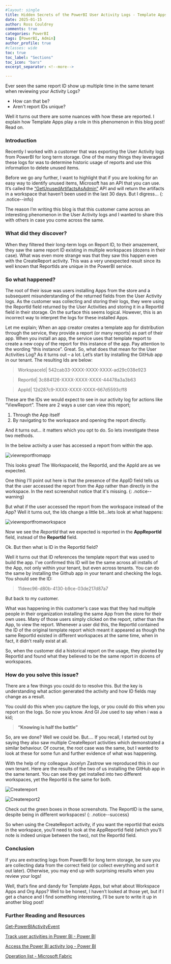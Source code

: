 ```yaml
---
#layout: single
title: Hidden Secrets of the PowerBI User Activity Logs - Template Apps
date: 2025-01-15
author: Ross Couldrey
comments: true
categories: PowerBI
tags: [PowerBI, Admin]
author_profile: true
#classes: wide
toc: true
toc_label: "Sections"
toc_icon: "bars"
excerpt_separator: <!--more-->

---
```

<style>
.yellow {
  color: yellow;
}
.red {
  color: red;
}
.green {
  color: green;
}

</style>

Ever seen the same report ID show up multiple time in the same tenant when reviewing your Activity Logs?  
- How can that be?  
- Aren't report IDs unique?  

Well it turns out there are some nuances with how these are reported.  I explain how Template Apps play a role in this phenomenon in this blog post!  Read on.
<!--more-->

### Introduction
Recently I worked with a customer that was exporting the User Activity logs from PowerBI for long term storage.  One of the many things they leveraged these logs for was to determine historic usage of reports and use this information to delete unused items.

Before we go any further, I want to highlight that if you are looking for an easy way to identify unused items, Microsoft has an API that you can use.  It’s called the [“GetUnusedArtifactsAsAdmin”](https://learn.microsoft.com/en-us/rest/api/power-bi/admin/groups-get-unused-artifacts-as-admin) API and will return the artifacts in a workspace that haven’t been used in the last 30 days.  But I digress...
{: .notice--info}

The reason I’m writing this blog is that this customer came across an interesting phenomenon in the User Activity logs and I wanted to share this with others in case you come across the same.

### What did they discover?
When they filtered their long-term logs on Report ID, to their amazement, they saw the same report ID existing in multiple workspaces (dozens in their case).  What was even more strange was that they saw this happen even with the CreateReport activity.  This was a very unexpected result since its well known that ReportIds are unique in the PowerBI service.

### So what happened?
The root of their issue was users installing Apps from the store and a subsequent misunderstanding of the returned fields from the User Activity logs.
As the customer was collecting and storing their logs, they were using the ReportId field returned by the User Activities and storing it in a ReportId field in their storage.  On the surface this seems logical.  However, this is an incorrect way to interpret the logs for these installed Apps.

Let me explain;
When an app creator creates a template app for distribution through the service, they provide a report (or many reports) as part of their app.  When you install an app, the service uses that template report to create a new copy of the report for this instance of the app.  Pay attention to the wording “this instance”.
Great.  So, what does that mean for the User Activities Log?  As it turns out – a lot. 
Let’s start by installing the GitHub app in our tenant.  The resulting Ids are below:

>WorkspaceId| 542cab33-XXXX-XXXX-XXXX-ad29c038e923

>ReportId| 3c884126-XXXX-XXXX-XXXX-44478a3a3b63

>AppId| 12d287c9-XXXX-XXXX-XXXX-667d5593cff8 

These are the IDs we would expect to see in our activity log for actions like “ViewReport”.
There are 2 ways a user can view this report;
1)	Through the App itself
2)	By navigating to the workspace and opening the report directly.

And it turns out… it matters which you opt to do.  So lets investigate these two methods.

In the below activity a user has accessed a report from within the app.

![viewreportfromapp](/assets/images/ActivityTrackingAppID/ViewReportFromApp.png)

This looks great!  The WorkspaceId, the ReportId, and the AppId are as we expected. 

One thing I’ll point out here is that the presence of the AppID field tells us that the user accessed the report from the App rather than directly in the workspace.  In the next screenshot notice that it's missing.
{: .notice--warning}

But what if the user accessed the report from the workspace instead of the App?   Well it turns out, the Ids change a little bit…lets look at what happens:

![viewreportfromworkspace](/assets/images/ActivityTrackingAppID/ViewReportFromWorkspace.png)

Now we see the _ReportId_ that we expected is reported in the **AppReportId** field, instead of the **ReportId** field.

Ok. But then what is ID in the ReportId field?  

Well it turns out that ID references the template report that was used to build the app.  I’ve confirmed this ID will be the same across all installs of the App, not only within your tenant, but even across tenants.  You can do the same by installing the Github app in your tenant and checking the logs.  You should see the ID: 
>11deec96-d80b-4130-b9ce-03de217d87a7 

But back to my customer.

What was happening in this customer’s case was that they had multiple people in their organization installing the same App from the store for their own uses.  Many of those users simply clicked on the report, rather than the App, to view the report.  Whenever a user did this, the ReportId contained the ID of the original template report which meant it appeared as though the same ReportId existed in different workspaces at the same time, when in fact, it didn’t really exist at all.

So, when the customer did a historical report on the usage, they pivoted by ReportId and found what they believed to be the same report in dozens of workspaces.

### How do you solve this issue? 
There are a few things you could do to resolve this.  But the key is understanding what action generated the activity and how ID fields may change as a result.  

You could do this when you capture the logs, or you could do this when you report on the logs.  So now you know.  And GI Joe used to say when i was a kid; 
>**“Knowing is half the battle”**

So, are we done?  Well we could be.  But....
If you recall, I started out by saying they also saw multiple CreateReport activities which demonstrated a similar behaviour.  Of course, the root case was the same, but I wanted to look at these for some fun and further evidence of what was happening.

With the help of my colleague Jocelyn Zastrow we reproduced this in our own tenant.  Here are the results of the two of us installing the GitHub app in the same tenant.  You can see they get installed into two different workspaces, yet the ReportId is the same for both.
 
![Createreport](/assets/images/ActivityTrackingAppID/CreateReportRC.png)

![Createreport2](/assets/images/ActivityTrackingAppID/CreateReportJZ.png)

Check out the green boxes in those screenshots.  The ReportID is the same, despite being in different workspaces!
{: .notice--success}

So when using the CreateReport activity, if you want the reportId that exists in the workspace, you’ll need to look at the AppReportId field (which you’ll note is indeed unique between the two), not the ReportId field.

### Conclusion
If you are extracting logs from PowerBI for long term storage, be sure you are collecting data from the correct field (or collect everything and sort it out later).  Otherwise, you may end up with surprising results when you review your logs!

Well, that’s fine and dandy for Template Apps, but what about Workspace Apps and Org Apps?  Well to be honest, I haven’t looked at those yet, but if I get a chance and I find something interesting, I’ll be sure to write it up in another blog post! 

### Further Reading and Resources
[Get-PowerBIActivityEvent](https://learn.microsoft.com/en-us/powershell/module/microsoftpowerbimgmt.admin/get-powerbiactivityevent?view=powerbi-ps)

[Track user activities in Power BI - Power BI](https://learn.microsoft.com/en-us/power-bi/enterprise/service-admin-auditing)

[Access the Power BI activity log - Power BI](https://learn.microsoft.com/en-us/power-bi/guidance/admin-activity-log)

[Operation list - Microsoft Fabric](https://learn.microsoft.com/en-us/fabric/admin/operation-list?source=recommendations)
